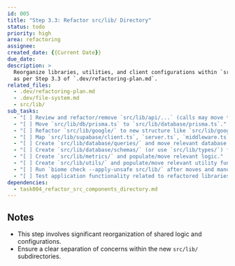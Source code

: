 ```yaml
---
id: 005
title: "Step 3.3: Refactor src/lib/ Directory"
status: todo
priority: high
area: refactoring
assignee:
created_date: {{Current Date}}
due_date:
description: >
  Reorganize libraries, utilities, and client configurations within `src/lib/` 
  as per Step 3.3 of `.dev/refactoring-plan.md`.
related_files:
  - .dev/refactoring-plan.md
  - .dev/file-system.md
  - src/lib/
sub_tasks:
  - "[ ] Review and refactor/remove `src/lib/api/...` (calls may move to components/hooks or API routes)."
  - "[ ] Move `src/lib/db/prisma.ts` to `src/lib/database/prisma.ts`."
  - "[ ] Refactor `src/lib/google/` to new structure like `src/lib/google-sheets/client.ts`, `auth.ts`."
  - "[ ] Map `src/lib/supabase/client.ts`, `server.ts`, `middleware.ts` to new structure (e.g., `src/lib/auth/` for middleware)."
  - "[ ] Create `src/lib/database/queries/` and move relevant database query logic into it."
  - "[ ] Create `src/lib/database/schemas/` (or use `src/lib/types/`) for type definitions."
  - "[ ] Create `src/lib/metrics/` and populate/move relevant logic."
  - "[ ] Create `src/lib/utils/` and populate/move relevant utility functions."
  - "[ ] Run `biome check --apply-unsafe src/lib/` after moves and manually verify import paths."
  - "[ ] Test application functionality related to refactored libraries and utilities."
dependencies:
  - task004_refactor_src_components_directory.md
---
```


## Notes

- This step involves significant reorganization of shared logic and configurations.
- Ensure a clear separation of concerns within the new `src/lib/` subdirectories. 